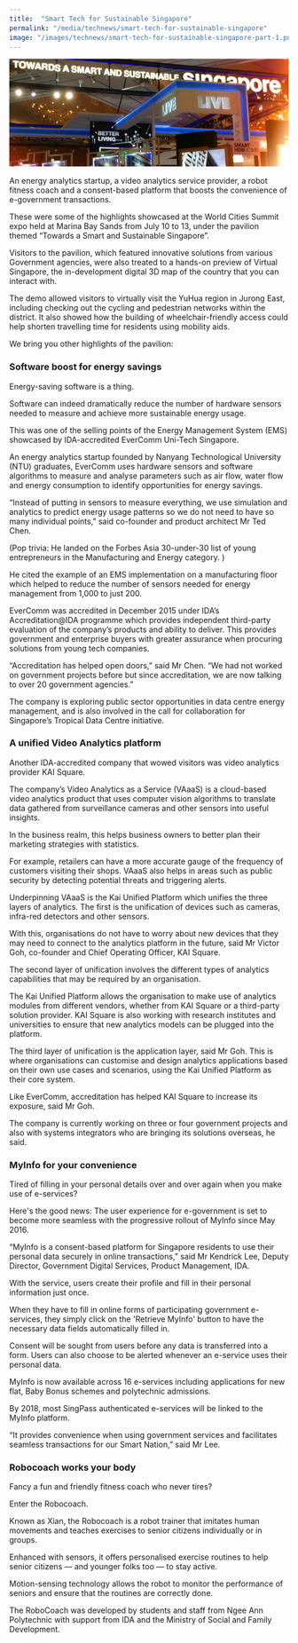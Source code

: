 ```yaml
---
title:  "Smart Tech for Sustainable Singapore"
permalink: "/media/technews/smart-tech-for-sustainable-singapore"
image: "/images/technews/smart-tech-for-sustainable-singapore-part-1.png"
---
```


![Smart Tech for Sustainable Singapore](/images/technews/smart-tech-for-sustainable-singapore-part-1.png)

An energy analytics startup, a video analytics service provider, a robot fitness coach and a consent-based platform that boosts the convenience of e-government transactions.

These were some of the highlights showcased at the World Cities Summit expo held at Marina Bay Sands from July 10 to 13, under the pavilion themed “Towards a Smart and Sustainable Singapore”.

Visitors to the pavilion, which featured innovative solutions from various Government agencies, were also treated to a hands-on preview of Virtual Singapore, the in-development digital 3D map of the country that you can interact with. 

The demo allowed visitors to virtually visit the YuHua region in Jurong East, including checking out the cycling and pedestrian networks within the district. It also showed how the building of wheelchair-friendly access could help shorten travelling time for residents using mobility aids.

We bring you other highlights of the pavilion:

### **Software boost for energy savings**
Energy-saving software is a thing.

Software can indeed dramatically reduce the number of hardware sensors needed to measure and achieve more sustainable energy usage. 

This was one of the selling points of the Energy Management System (EMS) showcased by IDA-accredited EverComm Uni-Tech Singapore. 

An energy analytics startup founded by Nanyang Technological University (NTU) graduates, EverComm uses hardware sensors and software algorithms to measure and analyse parameters such as air flow, water flow and energy consumption to identify opportunities for energy savings. 

“Instead of putting in sensors to measure everything, we use simulation and analytics to predict energy usage patterns so we do not need to have so many individual points,” said co-founder and product architect Mr Ted Chen. 

(Pop trivia: He landed on the Forbes Asia 30-under-30 list of young entrepreneurs in the Manufacturing and Energy category. ) 

He cited the example of an EMS implementation on a manufacturing floor which helped to reduce the number of sensors needed for energy management from 1,000 to just 200. 

EverComm was accredited in December 2015 under IDA’s Accreditation@IDA programme which provides independent third-party evaluation of the company’s products and ability to deliver. This provides government and enterprise buyers with greater assurance when procuring solutions from young tech companies. 

“Accreditation has helped open doors,” said Mr Chen. “We had not worked on government projects before but since accreditation, we are now talking to over 20 government agencies.” 

The company is exploring public sector opportunities in data centre energy management, and is also involved in the call for collaboration for Singapore’s Tropical Data Centre initiative.

### **A unified Video Analytics platform**
Another IDA-accredited company that wowed visitors was video analytics provider KAI Square. 

The company’s Video Analytics as a Service (VAaaS) is a cloud-based video analytics product that uses computer vision algorithms to translate data gathered from surveillance cameras and other sensors into useful insights.

In the business realm, this helps business owners to better plan their marketing strategies with statistics. 

For example, retailers can have a more accurate gauge of the frequency of customers visiting their shops. VAaaS also helps in areas such as public security by detecting potential threats and triggering alerts.

Underpinning VAaaS is the Kai Unified Platform which unifies the three layers of analytics. The first is the unification of devices such as cameras, infra-red detectors and other sensors.

With this, organisations do not have to worry about new devices that they may need to connect to the analytics platform in the future, said Mr Victor Goh, co-founder and Chief Operating Officer, KAI Square. 

The second layer of unification involves the different types of analytics capabilities that may be required by an organisation. 

The Kai Unified Platform allows the organisation to make use of analytics modules from different vendors, whether from KAI Square or a third-party solution provider. KAI Square is also working with research institutes and universities to ensure that new analytics models can be plugged into the platform. 

The third layer of unification is the application layer, said Mr Goh. This is where organisations can customise and design analytics applications based on their own use cases and scenarios, using the Kai Unified Platform as their core system. 

Like EverComm, accreditation has helped KAI Square to increase its exposure, said Mr Goh. 

The company is currently working on three or four government projects and also with systems integrators who are bringing its solutions overseas, he said.

### **MyInfo for your convenience**
Tired of filling in your personal details over and over again when you make use of e-services? 

Here's the good news: The user experience for e-government is set to become more seamless with the progressive rollout of MyInfo since May 2016. 

“MyInfo is a consent-based platform for Singapore residents to use their personal data securely in online transactions,” said Mr Kendrick Lee, Deputy Director, Government Digital Services, Product Management, IDA.

With the service, users create their profile and fill in their personal information just once. 

When they have to fill in online forms of participating government e-services, they simply click on the 'Retrieve MyInfo' button to have the necessary data fields automatically filled in. 

Consent will be sought from users before any data is transferred into a form. Users can also choose to be alerted whenever an e-service uses their personal data. 

MyInfo is now available across 16 e-services including applications for new flat, Baby Bonus schemes and polytechnic admissions. 

By 2018, most SingPass authenticated e-services will be linked to the MyInfo platform. 

“It provides convenience when using government services and facilitates seamless transactions for our Smart Nation,” said Mr Lee.

### **Robocoach works your body**
Fancy a fun and friendly fitness coach who never tires? 

Enter the Robocoach.

Known as Xian, the Robocoach is a robot trainer that imitates human movements and teaches exercises to senior citizens individually or in groups.

Enhanced with sensors, it offers personalised exercise routines to help senior citizens — and younger folks too  — to stay active. 

Motion-sensing technology allows the robot to monitor the performance of seniors and ensure that the routines are correctly done.

The RoboCoach was developed by students and staff from Ngee Ann Polytechnic with support from IDA and the Ministry of Social and Family Development. 
